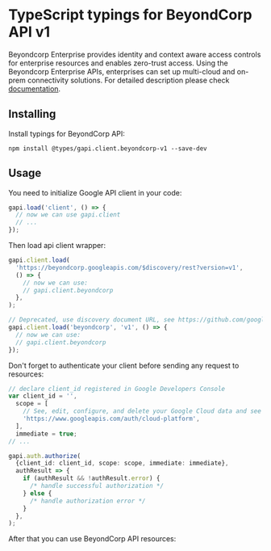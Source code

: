 # TypeScript typings for BeyondCorp API v1

Beyondcorp Enterprise provides identity and context aware access controls for enterprise resources and enables zero-trust access. Using the Beyondcorp Enterprise APIs, enterprises can set up multi-cloud and on-prem connectivity solutions.
For detailed description please check [documentation](https://cloud.google.com/).

## Installing

Install typings for BeyondCorp API:

```
npm install @types/gapi.client.beyondcorp-v1 --save-dev
```

## Usage

You need to initialize Google API client in your code:

```typescript
gapi.load('client', () => {
  // now we can use gapi.client
  // ...
});
```

Then load api client wrapper:

```typescript
gapi.client.load(
  'https://beyondcorp.googleapis.com/$discovery/rest?version=v1',
  () => {
    // now we can use:
    // gapi.client.beyondcorp
  },
);
```

```typescript
// Deprecated, use discovery document URL, see https://github.com/google/google-api-javascript-client/blob/master/docs/reference.md#----gapiclientloadname----version----callback--
gapi.client.load('beyondcorp', 'v1', () => {
  // now we can use:
  // gapi.client.beyondcorp
});
```

Don't forget to authenticate your client before sending any request to resources:

```typescript
// declare client_id registered in Google Developers Console
var client_id = '',
  scope = [
    // See, edit, configure, and delete your Google Cloud data and see the email address for your Google Account.
    'https://www.googleapis.com/auth/cloud-platform',
  ],
  immediate = true;
// ...

gapi.auth.authorize(
  {client_id: client_id, scope: scope, immediate: immediate},
  authResult => {
    if (authResult && !authResult.error) {
      /* handle successful authorization */
    } else {
      /* handle authorization error */
    }
  },
);
```

After that you can use BeyondCorp API resources: <!-- TODO: make this work for multiple namespaces -->

```typescript

```
